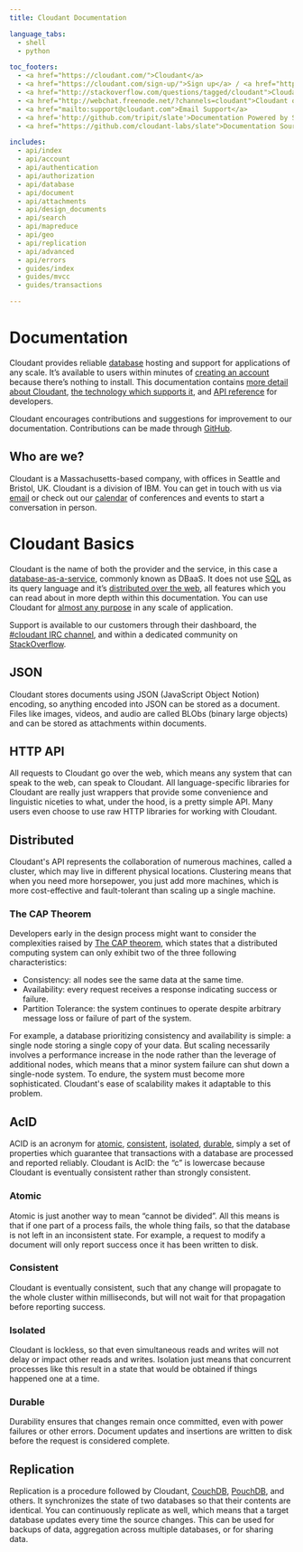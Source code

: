 ```yaml
---
title: Cloudant Documentation

language_tabs:
  - shell
  - python

toc_footers:
  - <a href="https://cloudant.com/">Cloudant</a>
  - <a href="https://cloudant.com/sign-up/">Sign up</a> / <a href="https://cloudant.com/sign-in/">Sign in</a>
  - <a href="http://stackoverflow.com/questions/tagged/cloudant">Cloudant on StackOverflow</a>
  - <a href="http://webchat.freenode.net/?channels=cloudant">Cloudant on IRC</a>
  - <a href="mailto:support@cloudant.com">Email Support</a>
  - <a href='http://github.com/tripit/slate'>Documentation Powered by Slate</a>
  - <a href="https://github.com/cloudant-labs/slate">Documentation Source</a>

includes:
  - api/index
  - api/account
  - api/authentication
  - api/authorization
  - api/database
  - api/document
  - api/attachments
  - api/design_documents
  - api/search
  - api/mapreduce
  - api/geo
  - api/replication
  - api/advanced
  - api/errors
  - guides/index
  - guides/mvcc
  - guides/transactions

---
```


# Documentation

Cloudant provides reliable [database](#databases) hosting and support for applications of any scale. It’s available to users within minutes of [creating an account](https://cloudant.com/sign-up/) because there’s nothing to install. This documentation contains [more detail about Cloudant](#why_cloudant), [the technology which supports it](#no_SQL), and [API reference](#api-reference) for developers.

Cloudant encourages contributions and suggestions for improvement to our documentation. Contributions can be made through [GitHub](https://github.com/cloudant-labs/slate). 

## Who are we?

Cloudant is a Massachusetts-based company, with offices in Seattle and Bristol, UK. Cloudant is a division of IBM. You can get in touch with us via [email](mailto:support@cloudant.com) or check out our [calendar](#) of conferences and events to start a conversation in person.

# Cloudant Basics

<div id="why_cloudant"></div>

Cloudant is the name of both the provider and the service, in this case a [database-as-a-service](https://cloudant.com/product/comparison-of-dbaas/), commonly known as DBaaS. It does not use [SQL](#no_SQL) as its query language and it’s [distributed over the web](#distributed), all features which you can read about in more depth within this documentation. You can use Cloudant for [almost any purpose](https://cloudant.com/terms/) in any scale of application.

Support is available to our customers through their dashboard, the <a href="http://webchat.freenode.net?channels=cloudant&amp;uio=MTE9MTk117">#cloudant IRC channel</a>, and within a dedicated community on [StackOverflow](http://stackoverflow.com/questions/tagged/cloudant).

## JSON

<div id="no_SQL"></div>

Cloudant stores documents using JSON (JavaScript Object Notion) encoding, so anything encoded into JSON can be stored as a document. Files like images, videos, and audio are called BLObs (binary large objects) and can be stored as attachments within documents.

## HTTP API

<div id="http_driv"></div>

All requests to Cloudant go over the web, which means any system that can speak to the web, can speak to Cloudant. All language-specific libraries for Cloudant are really just wrappers that provide some convenience and linguistic niceties to what, under the hood, is a pretty simple API. Many users even choose to use raw HTTP libraries for working with Cloudant.

## Distributed

<div id="distributed"></div>

Cloudant's API represents the collaboration of numerous machines, called a cluster, which may live in different physical locations. Clustering means that when you need more horsepower, you just add more machines, which is more cost-effective and fault-tolerant than scaling up a single machine.

### The CAP Theorem

<div id="cap_theorem"></div>

Developers early in the design process might want to consider the complexities raised by [The CAP theorem](http://lpd.epfl.ch/sgilbert/pubs/BrewersConjecture-SigAct.pdf), which states that a distributed computing system can only exhibit two of the three following characteristics:

* Consistency: all nodes see the same data at the same time.
* Availability: every request receives a response indicating success or failure.
* Partition Tolerance: the system continues to operate despite arbitrary message loss or failure of part of the system.

For example, a database prioritizing consistency and availability is simple: a single node storing a single copy of your data. But scaling necessarily involves a performance increase in the node rather than the leverage of additional nodes, which means that a minor system failure can shut down a single-node system. To endure, the system must become more sophisticated. Cloudant's ease of scalability makes it adaptable to this problem.


## AcID

<div id="acid"></div>

ACID is an acronym for [atomic](#acid_atomic), [consistent](#acid_consistent), [isolated](#acid_isolated), [durable](#acid_durable), simply a set of properties which guarantee that transactions with a database are processed and reported reliably. Cloudant is AcID: the “c” is lowercase because Cloudant is eventually consistent rather than strongly consistent.

### Atomic

<div id="acid_atomic"></div>

Atomic is just another way to mean “cannot be divided”. All this means is that if one part of a process fails, the whole thing fails, so that the database is not left in an inconsistent state. For example, a request to modify a document will only report success once it has been written to disk.

### Consistent

<div id="acid_consistent"></div>

Cloudant is eventually consistent, such that any change will propagate to the whole cluster within milliseconds, but will not wait for that propagation before reporting success. 

### Isolated

<div id="acid_isolated"></div>

Cloudant is lockless, so that even simultaneous reads and writes will not delay or impact other reads and writes. Isolation just means that concurrent processes like this result in a state that would be obtained if things happened one at a time.

### Durable

<div id="acid_durable"></div>

Durability ensures that changes remain once committed, even with power failures or other errors. Document updates and insertions are written to disk before the request is considered complete.

## Replication

<div id="replication"></div>

Replication is a procedure followed by Cloudant, [CouchDB](http://couchdb.apache.org/), [PouchDB](http://junk.arandomurl.com/), and others. It synchronizes the state of two databases so that their contents are identical. You can continuously replicate as well, which means that a target database updates every time the source changes. This can be used for backups of data, aggregation across multiple databases, or for sharing data.
